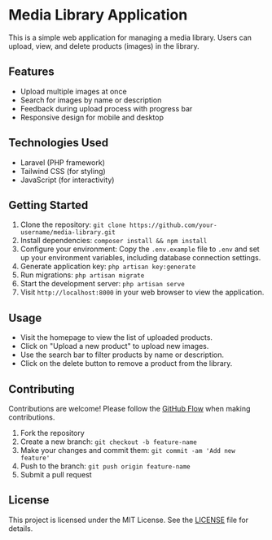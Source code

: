 # Media Library Application

This is a simple web application for managing a media library. Users can upload, view, and delete products (images) in the library.

## Features

- Upload multiple images at once
- Search for images by name or description
- Feedback during upload process with progress bar
- Responsive design for mobile and desktop

## Technologies Used

- Laravel (PHP framework)
- Tailwind CSS (for styling)
- JavaScript (for interactivity)

## Getting Started

1. Clone the repository: `git clone https://github.com/your-username/media-library.git`
2. Install dependencies: `composer install && npm install`
3. Configure your environment: Copy the `.env.example` file to `.env` and set up your environment variables, including database connection settings.
4. Generate application key: `php artisan key:generate`
5. Run migrations: `php artisan migrate`
6. Start the development server: `php artisan serve`
7. Visit `http://localhost:8000` in your web browser to view the application.

## Usage

- Visit the homepage to view the list of uploaded products.
- Click on "Upload a new product" to upload new images.
- Use the search bar to filter products by name or description.
- Click on the delete button to remove a product from the library.

## Contributing

Contributions are welcome! Please follow the [GitHub Flow](https://guides.github.com/introduction/flow/) when making contributions.

1. Fork the repository
2. Create a new branch: `git checkout -b feature-name`
3. Make your changes and commit them: `git commit -am 'Add new feature'`
4. Push to the branch: `git push origin feature-name`
5. Submit a pull request

## License

This project is licensed under the MIT License. See the [LICENSE](LICENSE) file for details.
